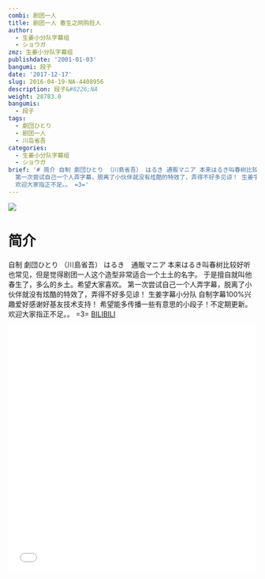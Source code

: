 ```yaml
---
combi: 剧团一人
title: 剧团一人 春生之网购狂人
author:
  - 生姜小分队字幕组
  - ショウガ
zmz: 生姜小分队字幕组
publishdate: '2001-01-03'
bangumi: 段子
date: '2017-12-17'
slug: 2016-04-19-NA-4408956
description: 段子&#8226;NA
weight: 28783.0
bangumis:
  - 段子
tags:
  - 劇団ひとり
  - 剧团一人
  - 川岛省吾
categories:
  - 生姜小分队字幕组
  - ショウガ
brief: '# 简介 自制 劇団ひとり （川島省吾） はるき 通販マニア 本来はるき叫春树比较好听也常见，但是觉得剧团一人这个造型非常适合一个土土的名字。 于是擅自就叫他春生了，多么的乡土。希望大家喜欢。
  第一次尝试自己一个人弄字幕，脱离了小伙伴就没有炫酷的特效了，弄得不好多见谅！ 生姜字幕小分队 自制字幕100%兴趣爱好感谢好基友技术支持！ 希望能多传播一些有意思的小段子！不定期更新。
  欢迎大家指正不足。。 =3='
---
```

![](https://i.imgur.com/BNSMqEe.png)
# 简介  
自制 劇団ひとり （川島省吾）
はるき　通販マニア
本来はるき叫春树比较好听也常见，但是觉得剧团一人这个造型非常适合一个土土的名字。
于是擅自就叫他春生了，多么的乡土。希望大家喜欢。
第一次尝试自己一个人弄字幕，脱离了小伙伴就没有炫酷的特效了，弄得不好多见谅！
生姜字幕小分队  自制字幕100%兴趣爱好感谢好基友技术支持！
希望能多传播一些有意思的小段子！不定期更新。
欢迎大家指正不足。。 =3=
  [BILIBILI](https://www.bilibili.com/video/av4408956/)

<div class="vcontainer">  <iframe class="video" src="//www.bilibili.com/blackboard/player.html?aid=4408956" width="100%" height="500" frameborder="0" allowfullscreen="allowfullscreen"></iframe></div>
